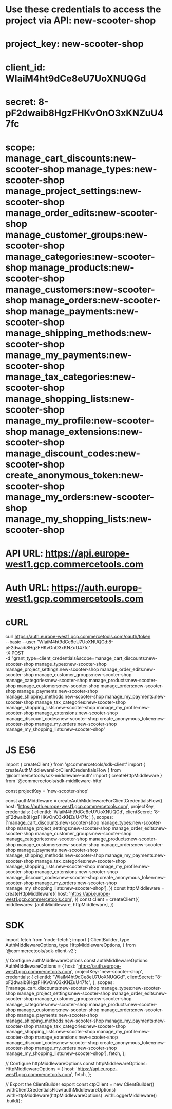 # Use these credentials to access the project via API: new-scooter-shop

# project_key: new-scooter-shop

# client_id: WIaiM4ht9dCe8eU7UoXNUQGd

# secret: 8-pF2dwaib8HgzFHKvOnO3xKNZuU47fc

# scope: manage_cart_discounts:new-scooter-shop manage_types:new-scooter-shop manage_project_settings:new-scooter-shop manage_order_edits:new-scooter-shop manage_customer_groups:new-scooter-shop manage_categories:new-scooter-shop manage_products:new-scooter-shop manage_customers:new-scooter-shop manage_orders:new-scooter-shop manage_payments:new-scooter-shop manage_shipping_methods:new-scooter-shop manage_my_payments:new-scooter-shop manage_tax_categories:new-scooter-shop manage_shopping_lists:new-scooter-shop manage_my_profile:new-scooter-shop manage_extensions:new-scooter-shop manage_discount_codes:new-scooter-shop create_anonymous_token:new-scooter-shop manage_my_orders:new-scooter-shop manage_my_shopping_lists:new-scooter-shop

# API URL: https://api.europe-west1.gcp.commercetools.com

# Auth URL: https://auth.europe-west1.gcp.commercetools.com

# cURL

curl https://auth.europe-west1.gcp.commercetools.com/oauth/token \
 --basic --user "WIaiM4ht9dCe8eU7UoXNUQGd:8-pF2dwaib8HgzFHKvOnO3xKNZuU47fc" \
 -X POST \
 -d "grant_type=client_credentials&scope=manage_cart_discounts:new-scooter-shop manage_types:new-scooter-shop manage_project_settings:new-scooter-shop manage_order_edits:new-scooter-shop manage_customer_groups:new-scooter-shop manage_categories:new-scooter-shop manage_products:new-scooter-shop manage_customers:new-scooter-shop manage_orders:new-scooter-shop manage_payments:new-scooter-shop manage_shipping_methods:new-scooter-shop manage_my_payments:new-scooter-shop manage_tax_categories:new-scooter-shop manage_shopping_lists:new-scooter-shop manage_my_profile:new-scooter-shop manage_extensions:new-scooter-shop manage_discount_codes:new-scooter-shop create_anonymous_token:new-scooter-shop manage_my_orders:new-scooter-shop manage_my_shopping_lists:new-scooter-shop"

# JS ES6

import { createClient } from '@commercetools/sdk-client'
import { createAuthMiddlewareForClientCredentialsFlow } from '@commercetools/sdk-middleware-auth'
import { createHttpMiddleware } from '@commercetools/sdk-middleware-http'

const projectKey = 'new-scooter-shop'

const authMiddleware = createAuthMiddlewareForClientCredentialsFlow({
host: 'https://auth.europe-west1.gcp.commercetools.com',
projectKey,
credentials: {
clientId: 'WIaiM4ht9dCe8eU7UoXNUQGd',
clientSecret: '8-pF2dwaib8HgzFHKvOnO3xKNZuU47fc',
},
scopes: ['manage_cart_discounts:new-scooter-shop manage_types:new-scooter-shop manage_project_settings:new-scooter-shop manage_order_edits:new-scooter-shop manage_customer_groups:new-scooter-shop manage_categories:new-scooter-shop manage_products:new-scooter-shop manage_customers:new-scooter-shop manage_orders:new-scooter-shop manage_payments:new-scooter-shop manage_shipping_methods:new-scooter-shop manage_my_payments:new-scooter-shop manage_tax_categories:new-scooter-shop manage_shopping_lists:new-scooter-shop manage_my_profile:new-scooter-shop manage_extensions:new-scooter-shop manage_discount_codes:new-scooter-shop create_anonymous_token:new-scooter-shop manage_my_orders:new-scooter-shop manage_my_shopping_lists:new-scooter-shop'],
})
const httpMiddleware = createHttpMiddleware({
host: 'https://api.europe-west1.gcp.commercetools.com',
})
const client = createClient({
middlewares: [authMiddleware, httpMiddleware],
})

# SDK

import fetch from 'node-fetch';
import {
ClientBuilder,
type AuthMiddlewareOptions,
type HttpMiddlewareOptions,
} from '@commercetools/sdk-client-v2';

// Configure authMiddlewareOptions
const authMiddlewareOptions: AuthMiddlewareOptions = {
host: 'https://auth.europe-west1.gcp.commercetools.com',
projectKey: 'new-scooter-shop',
credentials: {
clientId: "WIaiM4ht9dCe8eU7UoXNUQGd",
clientSecret: "8-pF2dwaib8HgzFHKvOnO3xKNZuU47fc",
},
scopes: ['manage_cart_discounts:new-scooter-shop manage_types:new-scooter-shop manage_project_settings:new-scooter-shop manage_order_edits:new-scooter-shop manage_customer_groups:new-scooter-shop manage_categories:new-scooter-shop manage_products:new-scooter-shop manage_customers:new-scooter-shop manage_orders:new-scooter-shop manage_payments:new-scooter-shop manage_shipping_methods:new-scooter-shop manage_my_payments:new-scooter-shop manage_tax_categories:new-scooter-shop manage_shopping_lists:new-scooter-shop manage_my_profile:new-scooter-shop manage_extensions:new-scooter-shop manage_discount_codes:new-scooter-shop create_anonymous_token:new-scooter-shop manage_my_orders:new-scooter-shop manage_my_shopping_lists:new-scooter-shop'],
fetch,
};

// Configure httpMiddlewareOptions
const httpMiddlewareOptions: HttpMiddlewareOptions = {
host: 'https://api.europe-west1.gcp.commercetools.com',
fetch,
};

// Export the ClientBuilder
export const ctpClient = new ClientBuilder()
.withClientCredentialsFlow(authMiddlewareOptions)
.withHttpMiddleware(httpMiddlewareOptions)
.withLoggerMiddleware()
.build();
